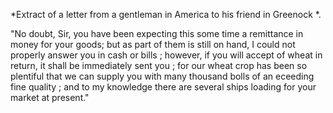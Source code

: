 *Extract of a letter from a gentleman in America to  his friend in Greenock *."No doubt, Sir, you have been expecting this some time a remittance in money for your goods; but as part of them is still on hand, I could not properly answer you in cash or bills ; however, if you will accept of wheat in return, it shall be immediately sent you ; for our wheat crop has been so plentiful that we can supply you with many thousand bolls of an eceeding fine quality ; and to my knowledge there are several ships loading for your market at present."
